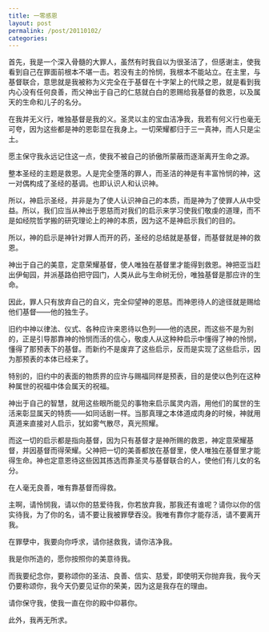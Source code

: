 ```yaml
---
title: 一零感恩
layout: post
permalink: /post/20110102/
categories: 
---
```


首先，我是一个深入骨髓的大罪人，虽然有时我自以为很圣洁了，但感谢主，使我看到自己在罪面前根本不堪一击。若没有主的怜悯，我根本不能站立。在主里，与基督联合，意思就是我被称为义完全在于基督在十字架上的代赎之恩，就是看到我内心没有任何良善，而父神出于自己的仁慈就白白的恩赐给我基督的救恩，以及属天的生命和儿子的名分。

在我并无义行，唯独基督是我的义。圣灵以主的宝血洁净我，我若有何义行也毫无可夸，因为这些都是神的恩彰显在我身上。一切荣耀都归于三一真神，而人只是尘土。

愿主保守我永远记住这一点，使我不被自己的骄傲所蒙蔽而逐渐离开生命之源。

整本圣经的主题是救恩。人是完全堕落的罪人，而圣洁的神是有丰富怜悯的神，这一对偶构成了圣经的基调。也即认识人和认识神。

所以，神启示圣经，并非是为了使人认识神自己的本质，而是神为了使罪人从中受益。所以，我们应当从神出于恩慈而对我们的启示来学习使我们敬虔的道理，而不是如经院哲学搬的研究理论上的神的本质，因为这不是神启示我们的目的。

所以，神的启示是神针对罪人而开的药，圣经的总结就是基督，而基督就是神的救恩。

神出于自己的美意，定意荣耀基督，使人唯独在基督里才能得到救恩。神把亚当赶出伊甸园，并派基路伯把守园门，人类从此与生命树无份，唯独基督是那应许的生命。

因此，罪人只有放弃自己的自义，完全仰望神的恩慈。而神恩待人的途径就是赐给他们基督——他的独生子。

旧约中神以律法、仪式、各种应许来恩待以色列——他的选民，而这些不是为别的，正是引导那靠神的怜悯而活的信心，敬虔人从这种种启示中懂得了神的怜悯，懂得了那预表下的基督。而新约不是废弃了这些启示，反而是实现了这些启示，因为那预表的本体已经来了。

特别的，旧约中的表面的物质界的应许与赐福同样是预表，目的是使以色列在这种种属世的祝福中体会属天的祝福。

神出于自己的智慧，就用这些眼所能见的事物来启示属灵内涵，用他们的属世的生活来彰显属天的特质——如同话剧一样。当那真理之本体道成肉身的时候，神就用真道来直接对人启示，犹如雾气散尽，真光照耀。

而这一切的启示都是指向基督，因为只有基督才是神所赐的救恩，神定意荣耀基督，并因基督而得荣耀。父神把一切的美善都放在基督里，使人唯独在基督里才能得生命。神也定意恩待这些因其拣选而靠圣灵与基督联合的人，使他们有儿女的名分。

在人毫无良善，唯有靠基督而得救。

主啊，请怜悯我，请以你的慈爱待我，你若放弃我，那我还有谁呢？请你以你的信实待我，为了你的名，请不要让我被罪孽吞没。我唯有靠你才能存活，请不要离开我。

在罪孽中，我要向你呼求，请你拯救我，请你洁净我。

我是你所造的，愿你按照你的美意待我。

而我要纪念你，要称颂你的圣洁、良善、信实、慈爱，即使明天你抛弃我，我今天仍要称颂你，我今天仍要见证你的荣美，因为这是我存在的理由。

请你保守我，使我一直在你的殿中仰慕你。

此外，我再无所求。
